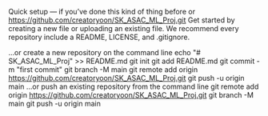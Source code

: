 Quick setup — if you’ve done this kind of thing before
or	
https://github.com/creatoryoon/SK_ASAC_ML_Proj.git
Get started by creating a new file or uploading an existing file. We recommend every repository include a README, LICENSE, and .gitignore.

…or create a new repository on the command line
echo "# SK_ASAC_ML_Proj" >> README.md
git init
git add README.md
git commit -m "first commit"
git branch -M main
git remote add origin https://github.com/creatoryoon/SK_ASAC_ML_Proj.git
git push -u origin main
…or push an existing repository from the command line
git remote add origin https://github.com/creatoryoon/SK_ASAC_ML_Proj.git
git branch -M main
git push -u origin main
